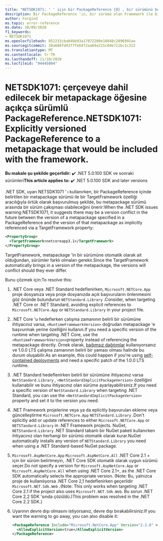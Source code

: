```yaml
---
title: "NETSDK1071: ' ' için bir PackageReference {0} , bir sürümünü belirtti `{1}` ."
description: Bir PackageReference 'ın, bir sürümü olan Framework ile birlikte bulunan bir metapackage sorununu çözme.
author: Forgind
ms.topic: error-reference
ms.date: 10/09/2020
f1_keywords:
- NETSDK1071
ms.openlocfilehash: 852232cba04bb93a17872280e10848c2896991ae
ms.sourcegitcommit: 30a686fd4377fe6472aa04e215c0de711bc1c322
ms.translationtype: MT
ms.contentlocale: tr-TR
ms.lasthandoff: 11/10/2020
ms.locfileid: "94445804"
---
```

# <a name="netsdk1071-explicitly-versioned-packagereference-to-a-metapackage-that-would-be-included-with-the-framework"></a><span data-ttu-id="ca992-103">NETSDK1071: çerçeveye dahil edilecek bir metapackage öğesine açıkça sürümlü PackageReference.</span><span class="sxs-lookup"><span data-stu-id="ca992-103">NETSDK1071: Explicitly versioned PackageReference to a metapackage that would be included with the framework.</span></span>

<span data-ttu-id="ca992-104">**Bu makale şu şekilde geçerlidir:** ✔️ .NET 5.0.100 SDK ve sonraki sürümleri</span><span class="sxs-lookup"><span data-stu-id="ca992-104">**This article applies to:** ✔️ .NET 5.0.100 SDK and later versions</span></span>

<span data-ttu-id="ca992-105">.NET SDK, uyarı NETSDK1071 ' ı kullanırken, bir PackageReference içinde belirtilen bir metapackage sürümü ile bir TargetFramework özelliği aracılığıyla örtük olarak başvurulmuş şekilde, bu metapackage sürümü arasında bir sürüm çakışması olabileceğini önerir:</span><span class="sxs-lookup"><span data-stu-id="ca992-105">When the .NET SDK issues warning NETSDK1071, it suggests there may be a version conflict in the future between the version of a metapackage specified in a PackageReference and the version of that metapackage as implicitly referenced via a TargetFramework property:</span></span>

```xml
<PropertyGroup>
  <TargetFramework>netcoreapp3.1</TargetFramework>
</PropertyGroup>
```

<span data-ttu-id="ca992-106">TargetFramework, metapackage 'in bir sürümüne otomatik olarak ait olduğundan, sürümler farklı olmaları gerekir.</span><span class="sxs-lookup"><span data-stu-id="ca992-106">Since the TargetFramework automatically brings in a version of the metapackage, the versions will conflict should they ever differ.</span></span>

<span data-ttu-id="ca992-107">Bunu çözmek için:</span><span class="sxs-lookup"><span data-stu-id="ca992-107">To resolve this:</span></span>

1. <span data-ttu-id="ca992-108">.NET Core veya .NET Standard hedeflenirken, `Microsoft.NETCore.App` proje dosyanıza veya proje dosyanızda açık başvuruların önlenmesini göz önünde bulundurun `NETStandard.Library` .</span><span class="sxs-lookup"><span data-stu-id="ca992-108">Consider, when targeting .NET Core or .NET Standard, avoiding explicit references to `Microsoft.NETCore.App` or `NETStandard.Library` in your project file.</span></span>
2. <span data-ttu-id="ca992-109">.NET Core 'u hedeflerken çalışma zamanının belirli bir sürümüne ihtiyacınız varsa, `<RuntimeFrameworkVersion>` doğrudan metapackage 'e başvurmak yerine özelliğini kullanın.</span><span class="sxs-lookup"><span data-stu-id="ca992-109">If you need a specific version of the runtime when targeting .NET Core, use the `<RuntimeFrameworkVersion>`property instead of referencing the metapackage directly.</span></span> <span data-ttu-id="ca992-110">Örnek olarak, [bağımsız dağıtımlar](../../deploying/index.md#publish-self-contained) kullanıyorsanız ve 1.0.0 LTS çalışma zamanının belirli bir yaması olması halinde bu durum oluşabilir.</span><span class="sxs-lookup"><span data-stu-id="ca992-110">As an example, this could happen if you're using [self-contained deployments](../../deploying/index.md#publish-self-contained) and need a specific patch of the 1.0.0 LTS runtime.</span></span>
3. <span data-ttu-id="ca992-111">.NET Standard hedeflenirken belirli bir sürümüne ihtiyacınız varsa `NetStandard.Library` , `<NetStandardImplicitPackageVersion>` özelliğini kullanabilir ve bunu ihtiyacınız olan sürüme ayarlayabilirsiniz.</span><span class="sxs-lookup"><span data-stu-id="ca992-111">If you need a specific version of `NetStandard.Library` when targeting .NET Standard, you can use the `<NetStandardImplicitPackageVersion>` property and set it to the version you need.</span></span>
4. <span data-ttu-id="ca992-112">.NET Framework projelerine veya ya da eplicitly başvuruları ekleme veya güncelleştirme `Microsoft.NETCore.App` `NETSTandard.Library` .</span><span class="sxs-lookup"><span data-stu-id="ca992-112">Don't eplicitly add or update references to either `Microsoft.NETCore.App` or `NETSTandard.Library` in .NET Framework projects.</span></span> <span data-ttu-id="ca992-113">NuGet, `NETStandard.Library` .NET Standard tabanlı bir NuGet paketi kullanırken ihtiyacınız olan herhangi bir sürümü otomatik olarak kurar.</span><span class="sxs-lookup"><span data-stu-id="ca992-113">NuGet automatically installs any version of `NETStandard.Library` you need when using a .NET Standard-based NuGet package.</span></span>
5. <span data-ttu-id="ca992-114">`Microsoft.AspNetCore.App` `Microsoft.AspNetCore.All` .NET Core 2.1 + için bir sürüm belirtmeyin, .NET Core SDK otomatik olarak uygun sürümü seçer.</span><span class="sxs-lookup"><span data-stu-id="ca992-114">Do not specify a version for `Microsoft.AspNetCore.App` or `Microsoft.AspNetCore.All` when using .NET Core 2.1+, as the .NET Core SDK automatically selects the appropriate version.</span></span> <span data-ttu-id="ca992-115">(Note: Bu, yalnızca proje de kullanılıyorsa .NET Core 2,1 hedeflenirken geçerlidir `Microsoft.NET.Sdk.Web` .</span><span class="sxs-lookup"><span data-stu-id="ca992-115">(Note: This only works when targeting .NET Core 2.1 if the project also uses `Microsoft.NET.Sdk.Web`.</span></span> <span data-ttu-id="ca992-116">Bu sorun .NET Core 2,2 SDK 'sında çözüldü.)</span><span class="sxs-lookup"><span data-stu-id="ca992-116">This problem was resolved in the .NET Core 2.2 SDK.)</span></span>
6. <span data-ttu-id="ca992-117">Uyarının devre dışı olmasını istiyorsanız, devre dışı bırakabilirsiniz:</span><span class="sxs-lookup"><span data-stu-id="ca992-117">If you want the warning to go away, you can also disable it:</span></span>

   ```xml
   <PackageReference Include="Microsoft.NetCore.App" Version="2.2.8" >
     <AllowExplicitVersion>true</AllowExplicitVersion>
   </PackageReference>
   ```
